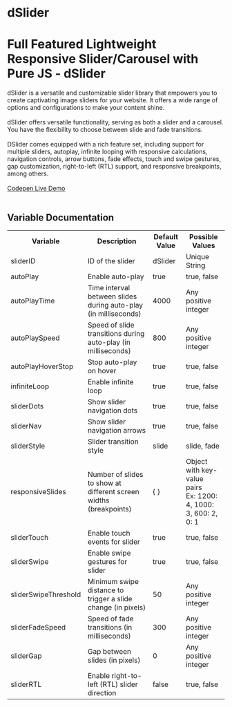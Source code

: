 # dSlider
<h1>Full Featured Lightweight Responsive Slider/Carousel with Pure JS - dSlider</h1>
dSlider is a versatile and customizable slider library that empowers you to create captivating image sliders for your website. It offers a wide range of options and configurations to make your content shine.
<br><br>
dSlider offers versatile functionality, serving as both a slider and a carousel. 
<br>
You have the flexibility to choose between slide and fade transitions. 
<br><br>
DSlider comes equipped with a rich feature set, including support for multiple sliders, autoplay, infinite looping with responsive calculations, navigation controls, arrow buttons, fade effects, touch and swipe gestures, gap customization, right-to-left (RTL) support, and responsive breakpoints, among others.
<br><br>
<a href="https://codepen.io/dmrhn/pen/vYvWrWr" target=_blank>Codepen Live Demo</a>
<br><br>
<h2>Variable Documentation</h2>
  <table>
    <tr>
      <th>Variable</th>
      <th>Description</th>
      <th>Default Value</th>
      <th>Possible Values</th>
    </tr>
    <tr>
      <td>sliderID</td>
      <td>ID of the slider</td>
      <td>dSlider</td>
      <td>Unique String</td>
    </tr>
    <tr>
      <td>autoPlay</td>
      <td>Enable auto-play</td>
      <td>true</td>
      <td>true, false</td>
    </tr>
    <tr>
      <td>autoPlayTime</td>
      <td>Time interval between slides during auto-play (in milliseconds)</td>
      <td>4000</td>
      <td>Any positive integer</td>
    </tr>
    <tr>
      <td>autoPlaySpeed</td>
      <td>Speed of slide transitions during auto-play (in milliseconds)</td>
      <td>800</td>
      <td>Any positive integer</td>
    </tr>
    <tr>
      <td>autoPlayHoverStop</td>
      <td>Stop auto-play on hover</td>
      <td>true</td>
      <td>true, false</td>
    </tr>
    <tr>
      <td>infiniteLoop</td>
      <td>Enable infinite loop</td>
      <td>true</td>
      <td>true, false</td>
    </tr>
    <tr>
      <td>sliderDots</td>
      <td>Show slider navigation dots</td>
      <td>true</td>
      <td>true, false</td>
    </tr>
    <tr>
      <td>sliderNav</td>
      <td>Show slider navigation arrows</td>
      <td>true</td>
      <td>true, false</td>
    </tr>
    <tr>
      <td>sliderStyle</td>
      <td>Slider transition style</td>
      <td>slide</td>
      <td>slide, fade</td>
    </tr>
    <tr>
      <td>responsiveSlides</td>
      <td>Number of slides to show at different screen widths (breakpoints)</td>
      <td>{ }</td>
      <td>Object with key-value pairs<br>Ex: 1200: 4, 1000: 3, 600: 2, 0: 1</td>
    </tr>
    <tr>
      <td>sliderTouch</td>
      <td>Enable touch events for slider</td>
      <td>true</td>
      <td>true, false</td>
    </tr>
    <tr>
      <td>sliderSwipe</td>
      <td>Enable swipe gestures for slider</td>
      <td>true</td>
      <td>true, false</td>
    </tr>
    <tr>
      <td>sliderSwipeThreshold</td>
      <td>Minimum swipe distance to trigger a slide change (in pixels)</td>
      <td>50</td>
      <td>Any positive integer</td>
    </tr>
    <tr>
      <td>sliderFadeSpeed</td>
      <td>Speed of fade transitions (in milliseconds)</td>
      <td>300</td>
      <td>Any positive integer</td>
    </tr>
    <tr>
      <td>sliderGap</td>
      <td>Gap between slides (in pixels)</td>
      <td>0</td>
      <td>Any positive integer</td>
    </tr>
    <tr>
      <td>sliderRTL</td>
      <td>Enable right-to-left (RTL) slider direction</td>
      <td>false</td>
      <td>true, false</td>
    </tr>
  </table>
